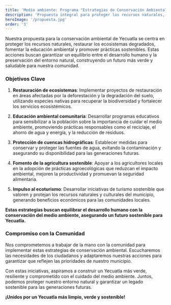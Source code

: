 ```yaml
---
title: 'Medio ambiente: Programa "Estrategias de Conservación Ambiental"'
description: 'Propuesta integral para proteger los recursos naturales, restaurar ecosistemas, fomentar la educación ambiental y promover un desarrollo sostenible en Yecuatla.'
heroImage: '/propuesta.jpg'
order: '3'
---
```


Nuestra propuesta para la conservación ambiental de Yecuatla se centra en proteger los recursos naturales, restaurar los ecosistemas degradados, fomentar la educación ambiental y promover prácticas sostenibles. Estas acciones buscan garantizar un equilibrio entre el desarrollo humano y la preservación del entorno natural, construyendo un futuro más verde y saludable para nuestra comunidad.

### Objetivos Clave

1. **Restauración de ecosistemas**: Implementar proyectos de restauración en áreas afectadas por la deforestación y la degradación del suelo, utilizando especies nativas para recuperar la biodiversidad y fortalecer los servicios ecosistémicos.

2. **Educación ambiental comunitaria**: Desarrollar programas educativos para sensibilizar a la población sobre la importancia de cuidar el medio ambiente, promoviendo prácticas responsables como el reciclaje, el ahorro de agua y energía, y la reducción de residuos.

3. **Protección de cuencas hidrográficas**: Establecer medidas para conservar y proteger las fuentes de agua, evitando la contaminación y asegurando su disponibilidad para las generaciones futuras.

4. **Fomento de la agricultura sostenible**: Apoyar a los agricultores locales en la adopción de prácticas agroecológicas que reduzcan el impacto ambiental, mejoren la productividad y promuevan la seguridad alimentaria.

5. **Impulso al ecoturismo**: Desarrollar iniciativas de turismo sostenible que valoren y protejan los recursos naturales y culturales del municipio, generando beneficios económicos para las comunidades locales.

**Estas estrategias buscan equilibrar el desarrollo humano con la conservación del medio ambiente, asegurando un futuro sostenible para Yecuatla.**

### Compromiso con la Comunidad
Nos comprometemos a trabajar de la mano con la comunidad para implementar estas estrategias de conservación ambiental. Escucharemos las necesidades de los ciudadanos y adaptaremos nuestras acciones para garantizar que reflejen las prioridades de nuestro municipio.

Con estas iniciativas, aspiramos a construir un Yecuatla más verde, resiliente y comprometido con el cuidado del medio ambiente. Juntos, podemos proteger nuestro entorno natural y garantizar un legado sostenible para las generaciones futuras.

**¡Unidos por un Yecuatla más limpio, verde y sostenible!**
